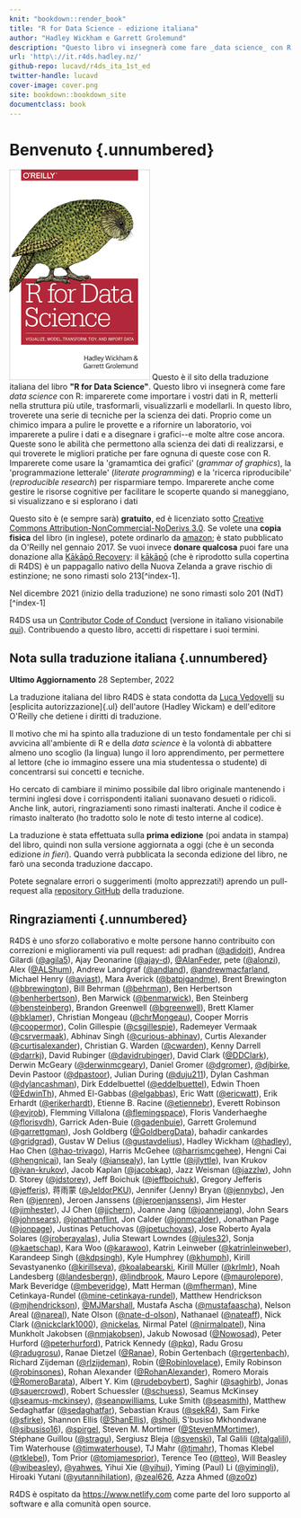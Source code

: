 ```yaml
---
knit: "bookdown::render_book"
title: "R for Data Science - edizione italiana"
author: "Hadley Wickham e Garrett Grolemund"
description: "Questo libro vi insegnerà come fare _data science_ con R: imparerete come importare i vostri dati in R, metterli nella struttura più utile, trasformarli, visualizzarli e modellarli. In questo libro, troverete una serie di tecniche per la scienza dei dati. Proprio come un chimico impara a pulire le provette e a rifornire un laboratorio, voi imparerete a pulire i dati e a disegnare i grafici--e molte altre cose ancora. Queste sono le abilità che permettono alla scienza dei dati di realizzarsi, e qui troverete le migliori pratiche per fare ognuna di queste cose con R. Imparerete come usare la 'gramamtica dei grafici' (_grammar of graphics_), la 'programmazione letterale' (_literate programming_) e la 'ricerca riproducibile' (_reproducible research_) per risparmiare tempo. Imparerete anche come gestire le risorse cognitive per facilitare le scoperte quando si maneggiano, si visualizzano e si esplorano i dati"
url: 'http\://it.r4ds.hadley.nz/'
github-repo: lucavd/r4ds_ita_1st_ed
twitter-handle: lucavd
cover-image: cover.png
site: bookdown::bookdown_site
documentclass: book
---
```


# Benvenuto {.unnumbered}

<a href="http://amzn.to/2aHLAQ1"><img src="cover.png" alt="Buy from amazon" class="cover" width="250" height="375"/></a> Questo è il sito della traduzione italiana del libro **"R for Data Science"**. Questo libro vi insegnerà come fare _data science_ con R: imparerete come importare i vostri dati in R, metterli nella struttura più utile, trasformarli, visualizzarli e modellarli. In questo libro, troverete una serie di tecniche per la scienza dei dati. Proprio come un chimico impara a pulire le provette e a rifornire un laboratorio, voi imparerete a pulire i dati e a disegnare i grafici--e molte altre cose ancora. Queste sono le abilità che permettono alla scienza dei dati di realizzarsi, e qui troverete le migliori pratiche per fare ognuna di queste cose con R. Imparerete come usare la 'gramamtica dei grafici' (_grammar of graphics_), la 'programmazione letterale' (_literate programming_) e la 'ricerca riproducibile' (_reproducible research_) per risparmiare tempo. Imparerete anche come gestire le risorse cognitive per facilitare le scoperte quando si maneggiano, si visualizzano e si esplorano i dati

Questo sito è (e sempre sarà) **gratuito**, ed è licenziato sotto [Creative Commons Attribution-NonCommercial-NoDerivs 3.0](http://creativecommons.org/licenses/by-nc-nd/3.0/us/). Se volete una **copia fisica** del libro (in inglese), potete ordinarlo da [amazon](http://amzn.to/2aHLAQ1); è stato pubblicato da O'Reilly nel gennaio 2017. Se vuoi invece **donare qualcosa** puoi fare una donazione alla [Kākāpō Recovery](https://www.doc.govt.nz/kakapo-donate): il [kākāpō](https://www.youtube.com/watch?v=9T1vfsHYiKY) (che è riprodotto sulla copertina di R4DS) è un pappagallo nativo della Nuova Zelanda a grave rischio di estinzione; ne sono rimasti solo 213[^index-1].

Nel dicembre 2021 (inizio della traduzione) ne sono rimasti solo 201 (NdT)[^index-1] 

R4DS usa un [Contributor Code of Conduct](https://contributor-covenant.org/version/2/0/CODE_OF_CONDUCT.html) (versione in italiano visionabile [qui](https://www.contributor-covenant.org/it/version/2/0/code_of_conduct/)). Contribuendo a questo libro, accetti di rispettare i suoi termini.

## Nota sulla traduzione italiana {.unnumbered}


**Ultimo Aggiornamento** 28 September, 2022

La traduzione italiana del libro R4DS è stata condotta da [Luca Vedovelli](https://lucavd.netlify.app/) su [esplicita autorizzazione]{.ul} dell'autore (Hadley Wickam) e dell'editore O'Reilly che detiene i diritti di traduzione.

Il motivo che mi ha spinto alla traduzione di un testo fondamentale per chi si avvicina all'ambiente di R e della _data science_ è la volontà di abbattere almeno uno scoglio (la lingua) lungo il loro apprendimento, per permettere al lettore (che io immagino essere una mia studentessa o studente) di concentrarsi sui concetti e tecniche.

Ho cercato di cambiare il minimo possibile dal libro originale mantenendo i termini inglesi dove i corrispondenti italiani suonavano desueti o ridicoli. Anche link, autori, ringraziamenti sono rimasti inalterati. Anche il codice è rimasto inalterato (ho tradotto solo le note di testo interne al codice).

La traduzione è stata effettuata sulla **prima edizione** (poi andata in stampa) del libro, quindi non sulla versione aggiornata a oggi (che è un seconda edizione *in fieri*). Quando verrà pubblicata la seconda edizione del libro, ne farò una seconda traduzione daccapo.

Potete segnalare errori o suggerimenti (molto apprezzati!) aprendo un pull-request alla [repository GitHub](https://github.com/lucavd/r4ds_ita_1st_ed) della traduzione.

## Ringraziamenti {.unnumbered}

R4DS è uno sforzo collaborativo e molte persone hanno contribuito con correzioni e miglioramenti via pull request: adi pradhan ([\@adidoit](https://github.com/adidoit)), Andrea Gilardi ([\@agila5](https://github.com/agila5)), Ajay Deonarine ([\@ajay-d](https://github.com/ajay-d)), [\@AlanFeder](https://github.com/AlanFeder), pete ([\@alonzi](https://github.com/alonzi)), Alex ([\@ALShum](https://github.com/ALShum)), Andrew Landgraf ([\@andland](https://github.com/andland)), [\@andrewmacfarland](https://github.com/andrewmacfarland), Michael Henry ([\@aviast](https://github.com/aviast)), Mara Averick ([\@batpigandme](https://github.com/batpigandme)), Brent Brewington ([\@bbrewington](https://github.com/bbrewington)), Bill Behrman ([\@behrman](https://github.com/behrman)), Ben Herbertson ([\@benherbertson](https://github.com/benherbertson)), Ben Marwick ([\@benmarwick](https://github.com/benmarwick)), Ben Steinberg ([\@bensteinberg](https://github.com/bensteinberg)), Brandon Greenwell ([\@bgreenwell](https://github.com/bgreenwell)), Brett Klamer ([\@bklamer](https://github.com/bklamer)), Christian Mongeau ([\@chrMongeau](https://github.com/chrMongeau)), Cooper Morris ([\@coopermor](https://github.com/coopermor)), Colin Gillespie ([\@csgillespie](https://github.com/csgillespie)), Rademeyer Vermaak ([\@csrvermaak](https://github.com/csrvermaak)), Abhinav Singh ([\@curious-abhinav](https://github.com/curious-abhinav)), Curtis Alexander ([\@curtisalexander](https://github.com/curtisalexander)), Christian G. Warden ([\@cwarden](https://github.com/cwarden)), Kenny Darrell ([\@darrkj](https://github.com/darrkj)), David Rubinger ([\@davidrubinger](https://github.com/davidrubinger)), David Clark ([\@DDClark](https://github.com/DDClark)), Derwin McGeary ([\@derwinmcgeary](https://github.com/derwinmcgeary)), Daniel Gromer ([\@dgromer](https://github.com/dgromer)), [\@djbirke](https://github.com/djbirke), Devin Pastoor ([\@dpastoor](https://github.com/dpastoor)), Julian During ([\@duju211](https://github.com/duju211)), Dylan Cashman ([\@dylancashman](https://github.com/dylancashman)), Dirk Eddelbuettel ([\@eddelbuettel](https://github.com/eddelbuettel)), Edwin Thoen ([\@EdwinTh](https://github.com/EdwinTh)), Ahmed El-Gabbas ([\@elgabbas](https://github.com/elgabbas)), Eric Watt ([\@ericwatt](https://github.com/ericwatt)), Erik Erhardt ([\@erikerhardt](https://github.com/erikerhardt)), Etienne B. Racine ([\@etiennebr](https://github.com/etiennebr)), Everett Robinson ([\@evjrob](https://github.com/evjrob)), Flemming Villalona ([\@flemingspace](https://github.com/flemingspace)), Floris Vanderhaeghe ([\@florisvdh](https://github.com/florisvdh)), Garrick Aden-Buie ([\@gadenbuie](https://github.com/gadenbuie)), Garrett Grolemund ([\@garrettgman](https://github.com/garrettgman)), Josh Goldberg ([\@GoldbergData](https://github.com/GoldbergData)), bahadir cankardes ([\@gridgrad](https://github.com/gridgrad)), Gustav W Delius ([\@gustavdelius](https://github.com/gustavdelius)), Hadley Wickham ([\@hadley](https://github.com/hadley)), Hao Chen ([\@hao-trivago](https://github.com/hao-trivago)), Harris McGehee ([\@harrismcgehee](https://github.com/harrismcgehee)), Hengni Cai ([\@hengnicai](https://github.com/hengnicai)), Ian Sealy ([\@iansealy](https://github.com/iansealy)), Ian Lyttle ([\@ijlyttle](https://github.com/ijlyttle)), Ivan Krukov ([\@ivan-krukov](https://github.com/ivan-krukov)), Jacob Kaplan ([\@jacobkap](https://github.com/jacobkap)), Jazz Weisman ([\@jazzlw](https://github.com/jazzlw)), John D. Storey ([\@jdstorey](https://github.com/jdstorey)), Jeff Boichuk ([\@jeffboichuk](https://github.com/jeffboichuk)), Gregory Jefferis ([\@jefferis](https://github.com/jefferis)), 蒋雨蒙 ([\@JeldorPKU](https://github.com/JeldorPKU)), Jennifer (Jenny) Bryan ([\@jennybc](https://github.com/jennybc)), Jen Ren ([\@jenren](https://github.com/jenren)), Jeroen Janssens ([\@jeroenjanssens](https://github.com/jeroenjanssens)), Jim Hester ([\@jimhester](https://github.com/jimhester)), JJ Chen ([\@jjchern](https://github.com/jjchern)), Joanne Jang ([\@joannejang](https://github.com/joannejang)), John Sears ([\@johnsears](https://github.com/johnsears)), [\@jonathanflint](https://github.com/jonathanflint), Jon Calder ([\@jonmcalder](https://github.com/jonmcalder)), Jonathan Page ([\@jonpage](https://github.com/jonpage)), Justinas Petuchovas ([\@jpetuchovas](https://github.com/jpetuchovas)), Jose Roberto Ayala Solares ([\@jroberayalas](https://github.com/jroberayalas)), Julia Stewart Lowndes ([\@jules32](https://github.com/jules32)), Sonja ([\@kaetschap](https://github.com/kaetschap)), Kara Woo ([\@karawoo](https://github.com/karawoo)), Katrin Leinweber ([\@katrinleinweber](https://github.com/katrinleinweber)), Karandeep Singh ([\@kdpsingh](https://github.com/kdpsingh)), Kyle Humphrey ([\@khumph](https://github.com/khumph)), Kirill Sevastyanenko ([\@kirillseva](https://github.com/kirillseva)), [\@koalabearski](https://github.com/koalabearski), Kirill Müller ([\@krlmlr](https://github.com/krlmlr)), Noah Landesberg ([\@landesbergn](https://github.com/landesbergn)), [\@lindbrook](https://github.com/lindbrook), Mauro Lepore ([\@maurolepore](https://github.com/maurolepore)), Mark Beveridge ([\@mbeveridge](https://github.com/mbeveridge)), Matt Herman ([\@mfherman](https://github.com/mfherman)), Mine Cetinkaya-Rundel ([\@mine-cetinkaya-rundel](https://github.com/mine-cetinkaya-rundel)), Matthew Hendrickson ([\@mjhendrickson](https://github.com/mjhendrickson)), [\@MJMarshall](https://github.com/MJMarshall), Mustafa Ascha ([\@mustafaascha](https://github.com/mustafaascha)), Nelson Areal ([\@nareal](https://github.com/nareal)), Nate Olson ([\@nate-d-olson](https://github.com/nate-d-olson)), Nathanael ([\@nateaff](https://github.com/nateaff)), Nick Clark ([\@nickclark1000](https://github.com/nickclark1000)), [\@nickelas](https://github.com/nickelas), Nirmal Patel ([\@nirmalpatel](https://github.com/nirmalpatel)), Nina Munkholt Jakobsen ([\@nmjakobsen](https://github.com/nmjakobsen)), Jakub Nowosad ([\@Nowosad](https://github.com/Nowosad)), Peter Hurford ([\@peterhurford](https://github.com/peterhurford)), Patrick Kennedy ([\@pkq](https://github.com/pkq)), Radu Grosu ([\@radugrosu](https://github.com/radugrosu)), Ranae Dietzel ([\@Ranae](https://github.com/Ranae)), Robin Gertenbach ([\@rgertenbach](https://github.com/rgertenbach)), Richard Zijdeman ([\@rlzijdeman](https://github.com/rlzijdeman)), Robin ([\@Robinlovelace](https://github.com/Robinlovelace)), Emily Robinson ([\@robinsones](https://github.com/robinsones)), Rohan Alexander ([\@RohanAlexander](https://github.com/RohanAlexander)), Romero Morais ([\@RomeroBarata](https://github.com/RomeroBarata)), Albert Y. Kim ([\@rudeboybert](https://github.com/rudeboybert)), Saghir ([\@saghirb](https://github.com/saghirb)), Jonas ([\@sauercrowd](https://github.com/sauercrowd)), Robert Schuessler ([\@schuess](https://github.com/schuess)), Seamus McKinsey ([\@seamus-mckinsey](https://github.com/seamus-mckinsey)), [\@seanpwilliams](https://github.com/seanpwilliams), Luke Smith ([\@seasmith](https://github.com/seasmith)), Matthew Sedaghatfar ([\@sedaghatfar](https://github.com/sedaghatfar)), Sebastian Kraus ([\@sekR4](https://github.com/sekR4)), Sam Firke ([\@sfirke](https://github.com/sfirke)), Shannon Ellis ([\@ShanEllis](https://github.com/ShanEllis)), [\@shoili](https://github.com/shoili), S'busiso Mkhondwane ([\@sibusiso16](https://github.com/sibusiso16)), [\@spirgel](https://github.com/spirgel), Steven M. Mortimer ([\@StevenMMortimer](https://github.com/StevenMMortimer)), Stéphane Guillou ([\@stragu](https://github.com/stragu)), Sergiusz Bleja ([\@svenski](https://github.com/svenski)), Tal Galili ([\@talgalili](https://github.com/talgalili)), Tim Waterhouse ([\@timwaterhouse](https://github.com/timwaterhouse)), TJ Mahr ([\@tjmahr](https://github.com/tjmahr)), Thomas Klebel ([\@tklebel](https://github.com/tklebel)), Tom Prior ([\@tomjamesprior](https://github.com/tomjamesprior)), Terence Teo ([\@tteo](https://github.com/tteo)), Will Beasley ([\@wibeasley](https://github.com/wibeasley)), [\@yahwes](https://github.com/yahwes), Yihui Xie ([\@yihui](https://github.com/yihui)), Yiming (Paul) Li ([\@yimingli](https://github.com/yimingli)), Hiroaki Yutani ([\@yutannihilation](https://github.com/yutannihilation)), [\@zeal626](https://github.com/zeal626), Azza Ahmed ([\@zo0z](https://github.com/zo0z))

R4DS è ospitato da <https://www.netlify.com> come parte del loro supporto al software e alla comunità open source.
